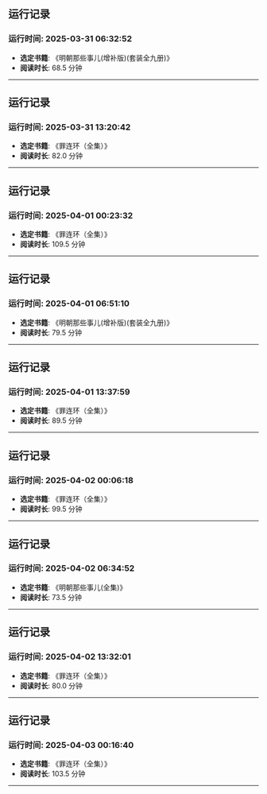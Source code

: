 ## 运行记录
### 运行时间: 2025-03-31 06:32:52
- **选定书籍**: 《明朝那些事儿(增补版)(套装全九册)》
- **阅读时长**: 68.5 分钟
------------------------------
## 运行记录
### 运行时间: 2025-03-31 13:20:42
- **选定书籍**: 《罪连环（全集）》
- **阅读时长**: 82.0 分钟
------------------------------
## 运行记录
### 运行时间: 2025-04-01 00:23:32
- **选定书籍**: 《罪连环（全集）》
- **阅读时长**: 109.5 分钟
------------------------------
## 运行记录
### 运行时间: 2025-04-01 06:51:10
- **选定书籍**: 《明朝那些事儿(增补版)(套装全九册)》
- **阅读时长**: 79.5 分钟
------------------------------
## 运行记录
### 运行时间: 2025-04-01 13:37:59
- **选定书籍**: 《罪连环（全集）》
- **阅读时长**: 89.5 分钟
------------------------------
## 运行记录
### 运行时间: 2025-04-02 00:06:18
- **选定书籍**: 《罪连环（全集）》
- **阅读时长**: 99.5 分钟
------------------------------
## 运行记录
### 运行时间: 2025-04-02 06:34:52
- **选定书籍**: 《明朝那些事儿(全集)》
- **阅读时长**: 73.5 分钟
------------------------------
## 运行记录
### 运行时间: 2025-04-02 13:32:01
- **选定书籍**: 《罪连环（全集）》
- **阅读时长**: 80.0 分钟
------------------------------
## 运行记录
### 运行时间: 2025-04-03 00:16:40
- **选定书籍**: 《罪连环（全集）》
- **阅读时长**: 103.5 分钟
------------------------------

